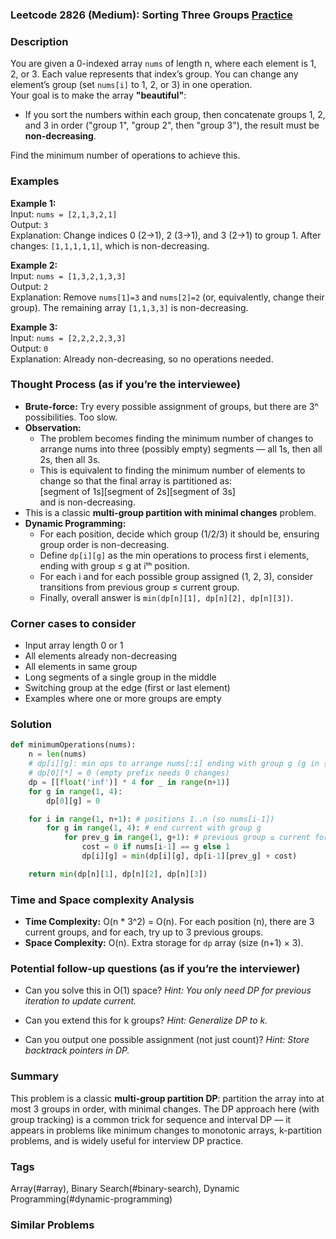 ### Leetcode 2826 (Medium): Sorting Three Groups [Practice](https://leetcode.com/problems/sorting-three-groups/)

### Description  
You are given a 0-indexed array `nums` of length n, where each element is 1, 2, or 3. Each value represents that index’s group. You can change any element’s group (set `nums[i]` to 1, 2, or 3) in one operation.  
Your goal is to make the array **"beautiful"**:  
- If you sort the numbers within each group, then concatenate groups 1, 2, and 3 in order ("group 1", "group 2", then "group 3"), the result must be **non-decreasing**.

Find the minimum number of operations to achieve this.

### Examples  

**Example 1:**  
Input: `nums = [2,1,3,2,1]`  
Output: `3`  
Explanation: Change indices 0 (2→1), 2 (3→1), and 3 (2→1) to group 1. After changes: `[1,1,1,1,1]`, which is non-decreasing.

**Example 2:**  
Input: `nums = [1,3,2,1,3,3]`  
Output: `2`  
Explanation: Remove `nums[1]=3` and `nums[2]=2` (or, equivalently, change their group). The remaining array `[1,1,3,3]` is non-decreasing.

**Example 3:**  
Input: `nums = [2,2,2,2,3,3]`  
Output: `0`  
Explanation: Already non-decreasing, so no operations needed.

### Thought Process (as if you’re the interviewee)  
- **Brute-force:** Try every possible assignment of groups, but there are 3ⁿ possibilities. Too slow.
- **Observation:**  
  - The problem becomes finding the minimum number of changes to arrange nums into three (possibly empty) segments — all 1s, then all 2s, then all 3s.
  - This is equivalent to finding the minimum number of elements to change so that the final array is partitioned as:  
    [segment of 1s][segment of 2s][segment of 3s]  
    and is non-decreasing.
- This is a classic **multi-group partition with minimal changes** problem.
- **Dynamic Programming:**  
  - For each position, decide which group (1/2/3) it should be, ensuring group order is non-decreasing.
  - Define `dp[i][g]` as the min operations to process first i elements, ending with group ≤ g at iᵗʰ position.
  - For each i and for each possible group assigned (1, 2, 3), consider transitions from previous group ≤ current group.
  - Finally, overall answer is `min(dp[n][1], dp[n][2], dp[n][3])`.

### Corner cases to consider  
- Input array length 0 or 1
- All elements already non-decreasing
- All elements in same group
- Long segments of a single group in the middle
- Switching group at the edge (first or last element)
- Examples where one or more groups are empty

### Solution

```python
def minimumOperations(nums):
    n = len(nums)
    # dp[i][g]: min ops to arrange nums[:i] ending with group g (g in {1,2,3})
    # dp[0][*] = 0 (empty prefix needs 0 changes)
    dp = [[float('inf')] * 4 for _ in range(n+1)]
    for g in range(1, 4):
        dp[0][g] = 0

    for i in range(1, n+1): # positions 1..n (so nums[i-1])
        for g in range(1, 4): # end current with group g
            for prev_g in range(1, g+1): # previous group ≤ current for non-decreasing
                cost = 0 if nums[i-1] == g else 1
                dp[i][g] = min(dp[i][g], dp[i-1][prev_g] + cost)

    return min(dp[n][1], dp[n][2], dp[n][3])
```

### Time and Space complexity Analysis  

- **Time Complexity:** O(n \* 3^2) = O(n). For each position (n), there are 3 current groups, and for each, try up to 3 previous groups.
- **Space Complexity:** O(n). Extra storage for `dp` array (size (n+1) × 3).

### Potential follow-up questions (as if you’re the interviewer)  

- Can you solve this in O(1) space?
  *Hint: You only need DP for previous iteration to update current.*

- Can you extend this for k groups?
  *Hint: Generalize DP to k.*

- Can you output one possible assignment (not just count)?
  *Hint: Store backtrack pointers in DP.*

### Summary
This problem is a classic **multi-group partition DP**: partition the array into at most 3 groups in order, with minimal changes. The DP approach here (with group tracking) is a common trick for sequence and interval DP — it appears in problems like minimum changes to monotonic arrays, k-partition problems, and is widely useful for interview DP practice.

### Tags
Array(#array), Binary Search(#binary-search), Dynamic Programming(#dynamic-programming)

### Similar Problems

